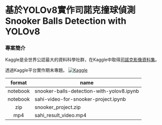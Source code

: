 # 基於YOLOv8實作司諾克撞球偵測<br>Snooker Balls Detection with YOLOv8
### 專案簡介
Kaggle是全世界公認最大的資料科學社群，在Kaggle中取得[司諾克影像資料集](https://www.kaggle.com/datasets/ricardocouto/snooker-balls)。

透過Kaggle平台實作期末專題。
[![Kaggle](https://kaggle.com/static/images/open-in-kaggle.svg)](https://www.kaggle.com/code/yustinachang/snooker-balls-detection-with-yolov8)

| format | name |
| :----: | ---- |
| notebook | snooker-balls-detection-with-yolov8.ipynb |
| notebook | sahi-video-for-snooker-project.ipynb |
| zip | snooker_project.zip |
| mp4 | sahi_result_video.mp4 |

